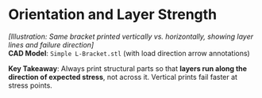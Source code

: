 # Orientation and Layer Strength

_\[Illustration: Same bracket printed vertically vs. horizontally, showing layer lines and failure direction]_\
**CAD Model**: `Simple L-Bracket.stl` (with load direction arrow annotations)

**Key Takeaway**: Always print structural parts so that **layers run along the direction of expected stress**, not across it. Vertical prints fail faster at stress points.
